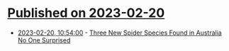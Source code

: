 # [Published on 2023-02-20](index.md)

* [2023-02-20, 10:54:00](https://soylentnews.org/article.pl?sid=23/02/19/1726233&from=rss) - [Three New Spider Species Found in Australia No One Surprised](https://soylentnews.org/article.pl?sid=23/02/19/1726233&from=rss)
